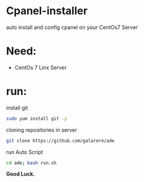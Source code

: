# Cpanel-installer
auto install and config cpanel on your CentOs7 Server

# Need:
* CentOs 7 Linx Server
# run:

install git
```bash
sudo yum install git -y
```
cloning repositories in server
```bash
git clone https://github.com/galarere/ade
```
run Auto Script
```bash
cd ade; bash run.sh
```

**Good Luck.**

